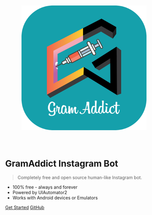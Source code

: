 <p style="text-align: center;"><img alt="GramAddict Logo" src="logo.png" height="400px" ></p>

<br /><br />

# GramAddict Instagram Bot

> Completely free and open source human-like Instagram bot.

- 100% free - always and forever
- Powered by UIAutomator2
- Works with Android devices or Emulators


[Get Started](#main)
[GitHub](https://github.com/GramAddict/bot)
